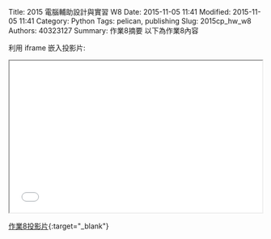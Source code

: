 Title: 2015 電腦輔助設計與實習 W8
Date: 2015-11-05 11:41
Modified: 2015-11-05 11:41
Category: Python
Tags: pelican, publishing
Slug: 2015cp_hw_w8
Authors: 40323127
Summary: 作業8摘要
以下為作業8內容

利用 iframe 嵌入投影片:

<iframe src="simplest8.html" width="500" height="300"></iframe>

[作業8投影片](simplest8.html){:target="_blank"}

